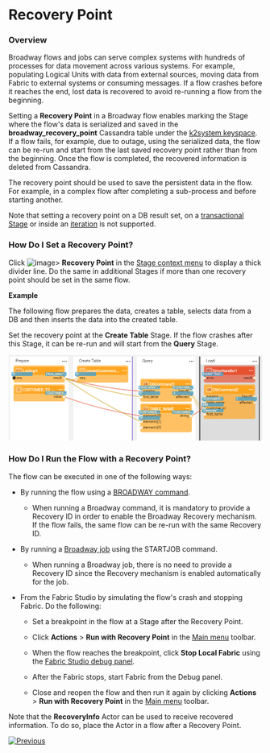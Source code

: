 # Recovery Point
 
### Overview

Broadway flows and jobs can serve complex systems with hundreds of processes for data movement across various systems. For example, populating Logical Units with data from external sources, moving data from Fabric to external systems or consuming messages. If a flow crashes before it reaches the end, lost data is recovered to avoid re-running a flow from the beginning.  

Setting a **Recovery Point** in a Broadway flow enables marking the Stage where the flow's data is serialized and saved in the **broadway_recovery_point** Cassandra table under the [k2system keyspace](/articles/02_fabric_architecture/06_cassandra_keyspaces_for_fabric.md). If a flow fails, for example, due to outage, using the serialized data, the flow can be re-run and start from the last saved recovery point rather than from the beginning. Once the flow is completed, the recovered information is deleted from Cassandra.

The recovery point should be used to save the persistent data in the flow. For example, in a complex flow after completing a sub-process and before starting another. 

Note that setting a recovery point on a DB result set, on a [transactional Stage](23_transactions.md) or inside an [iteration](21_iterations.md) is not supported. 

### How Do I Set a Recovery Point?

Click ![image](images/99_19_dots.PNG)> **Recovery Point** in the [Stage context menu](18_broadway_flow_window.md#stage-context-menu) to display a thick divider line. Do the same in additional Stages if more than one recovery point should be set in the same flow. 

**Example**

The following flow prepares the data, creates a table, selects data from a DB and then inserts the data into the created table.

Set the recovery point at the **Create Table** Stage. If the flow crashes after this Stage, it can be re-run and will start from the **Query** Stage. 

![image](images/99_29_recovery_01.PNG)



### How Do I Run the Flow with a Recovery Point?

The flow can be executed in one of the following ways:

* By running the flow using a [BROADWAY command](/articles/02_fabric_architecture/04_fabric_commands.md#fabric-broadway).
  
  * When running a Broadway command, it is mandatory to provide a Recovery ID in order to enable the Broadway Recovery mechanism. If the flow fails, the same flow can be re-run  with the same Recovery ID.
* By running a [Broadway job](/articles/20_jobs_and_batch_services/05_create_a_new_broadway_job.md) using the STARTJOB command. 
  
  * When running a Broadway job, there is no need to provide a Recovery ID since the Recovery mechanism is enabled automatically for the job.
* From the Fabric Studio by simulating the flow's crash and stopping Fabric. Do the following:
  * Set a breakpoint in the flow at a Stage after the Recovery Point.
  
  * Click **Actions** > **Run with Recovery Point** in the [Main menu](18_broadway_flow_window.md#main-menu) toolbar.
  
  * When the flow reaches the breakpoint, click **Stop Local Fabric** using the [Fabric Studio debug panel](/articles/04_fabric_studio/01_UI_components_and_menus.md#fabric-studio-debug-panel).
  
  * After the Fabric stops, start Fabric from the Debug panel.
  
  * Close and reopen the flow and then run it again by clicking **Actions** > **Run with Recovery Point** in the [Main menu](18_broadway_flow_window.md#main-menu) toolbar. 
  
    
  
 Note that the **RecoveryInfo** Actor can be used to receive recovered information. To do so, place the Actor in a flow after a Recovery Point.



[![Previous](/articles/images/Previous.png)](28_actor_editor.md)

